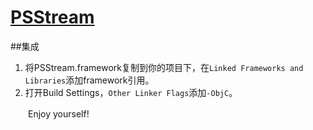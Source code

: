 # [PSStream](http://yerl.cn/blog/PSStream)
##集成

1. 将PSStream.framework复制到你的项目下，在`Linked Frameworks and Libraries`添加framework引用。
2. 打开Build Settings，`Other Linker Flags`添加`-ObjC`。

　　Enjoy yourself!